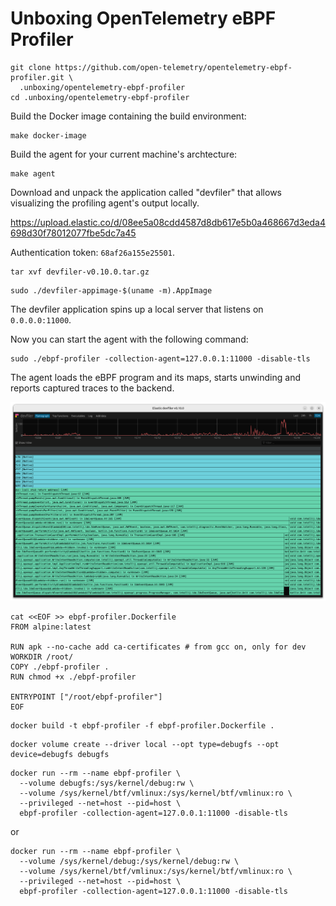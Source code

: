 # Unboxing OpenTelemetry eBPF Profiler

```
git clone https://github.com/open-telemetry/opentelemetry-ebpf-profiler.git \
  .unboxing/opentelemetry-ebpf-profiler
cd .unboxing/opentelemetry-ebpf-profiler
```

Build the Docker image containing the build environment:

```
make docker-image
```

Build the agent for your current machine's archtecture:

```
make agent
```

Download and unpack the application called "devfiler" that allows visualizing
the profiling agent's output locally.

https://upload.elastic.co/d/08ee5a08cdd4587d8db617e5b0a468667d3eda4698d30f78012077fbe5dc7a45

Authentication token: `68af26a155e25501`.

```
tar xvf devfiler-v0.10.0.tar.gz
```

```
sudo ./devfiler-appimage-$(uname -m).AppImage
```

The devfiler application spins up a local server that listens on `0.0.0.0:11000`.

Now you can start the agent with the following command:

```
sudo ./ebpf-profiler -collection-agent=127.0.0.1:11000 -disable-tls
```

The agent loads the eBPF program and its maps, starts unwinding and reports
captured traces to the backend.

![devfiler](images/devfiler.png)

```
cat <<EOF >> ebpf-profiler.Dockerfile
FROM alpine:latest

RUN apk --no-cache add ca-certificates # from gcc on, only for dev
WORKDIR /root/
COPY ./ebpf-profiler .
RUN chmod +x ./ebpf-profiler

ENTRYPOINT ["/root/ebpf-profiler"]
EOF
```

```
docker build -t ebpf-profiler -f ebpf-profiler.Dockerfile .
```

```
docker volume create --driver local --opt type=debugfs --opt device=debugfs debugfs
```

```
docker run --rm --name ebpf-profiler \
  --volume debugfs:/sys/kernel/debug:rw \
  --volume /sys/kernel/btf/vmlinux:/sys/kernel/btf/vmlinux:ro \
  --privileged --net=host --pid=host \
  ebpf-profiler -collection-agent=127.0.0.1:11000 -disable-tls
```

or

```
docker run --rm --name ebpf-profiler \
  --volume /sys/kernel/debug:/sys/kernel/debug:rw \
  --volume /sys/kernel/btf/vmlinux:/sys/kernel/btf/vmlinux:ro \
  --privileged --net=host --pid=host \
  ebpf-profiler -collection-agent=127.0.0.1:11000 -disable-tls
```
